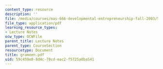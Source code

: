 ```yaml
---
content_type: resource
description: ''
file: /media/courses/mas-666-developmental-entrepreneurship-fall-2003/59c459e08d4c78cdeac2f5725a8ba541_grameen.pdf
file_type: application/pdf
learning_resource_types:
- Lecture Notes
ocw_type: OCWFile
parent_title: Lecture Notes
parent_type: CourseSection
resourcetype: Document
title: grameen.pdf
uid: 59c459e0-8d4c-78cd-eac2-f5725a8ba541
---
```

